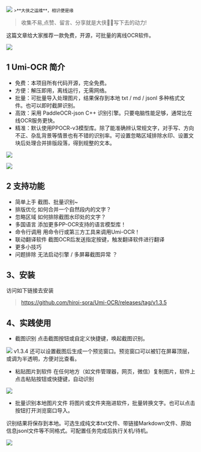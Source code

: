 <img src="/assets/image/240913-github开源ocr神器-1.png" style="max-width: 70%; height: auto;">
<small>>**大侠之运维**，相识便是缘</small>

>收集不易,点赞、留言、分享就是大侠🦸‍♀️写下去的动力!


这篇文章给大家推荐一款免费，开源，可批量的离线OCR软件。



![](/assets/image/240913-github开源ocr神器-1.png)



## 1 Umi-OCR 简介

- 免费：本项目所有代码开源，完全免费。
- 方便：解压即用，离线运行，无需网络。
- 批量：可批量导入处理图片，结果保存到本地 txt / md / jsonl 多种格式文件。也可以即时截屏识别。
- 高效：采用 PaddleOCR-json C++ 识别引擎。只要电脑性能足够，通常比在线OCR服务更快。
- 精准：默认使用PPOCR-v3模型库。除了能准确辨认常规文字，对手写、方向不正、杂乱背景等情景也有不错的识别率。可设置忽略区域排除水印、设置文块后处理合并排版段落，得到规整的文本。


![](/assets/image/240913-github开源ocr神器-2.png)



![](/assets/image/240913-github开源ocr神器-3.png)



## 2 支持功能


- 简单上手 截图、批量识别~
- 排版优化 如何合并一个自然段内的文字？
- 忽略区域 如何排除截图水印处的文字？
- 多国语言 添加更多PP-OCR支持的语言模型库！
- 命令行调用 用命令行或第三方工具来调用Umi-OCR！
- 联动翻译软件 截图OCR后发送指定按键，触发翻译软件进行翻译
- 更多小技巧
- 问题排除 无法启动引擎 / 多屏幕截图异常 ？



## 3、安装
访问如下链接去安装

> https://github.com/hiroi-sora/Umi-OCR/releases/tag/v1.3.5


## 4、实践使用

- 截图识别
点击截图按钮或自定义快捷键，唤起截图识别。


![](/assets/image/240913-github开源ocr神器-4.png)
v1.3.4 还可以设置截图后生成一个预览窗口。预览窗口可以被钉在屏幕顶层，或调为半透明，方便对比查看。

- 粘贴图片到软件
在任何地方（如文件管理器，网页，微信）复制图片，软件上点击粘贴按钮或快捷键，自动识别


![](/assets/image/240913-github开源ocr神器-5.png)

- 批量识别本地图片文件
将图片或文件夹拖进软件，批量转换文字。也可以点击按钮打开浏览窗口导入。

识别结果将保存到本地。可选生成纯文本txt文件、带链接Markdown文件、原始信息jsonl文件等不同格式。可配置任务完成后执行关机/待机。


![](/assets/image/240913-github开源ocr神器-6.png)

